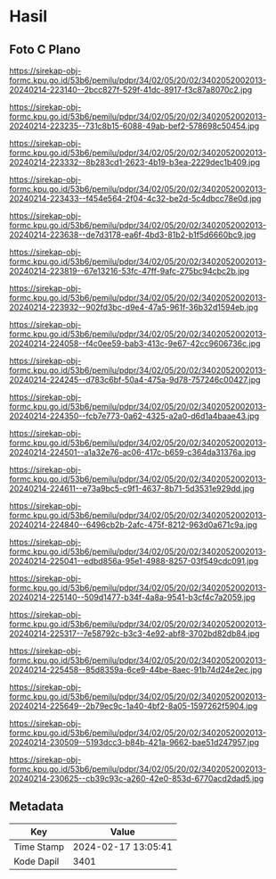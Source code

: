 # Hasil

## Foto C Plano

https://sirekap-obj-formc.kpu.go.id/53b6/pemilu/pdpr/34/02/05/20/02/3402052002013-20240214-223140--2bcc827f-529f-41dc-8917-f3c87a8070c2.jpg

https://sirekap-obj-formc.kpu.go.id/53b6/pemilu/pdpr/34/02/05/20/02/3402052002013-20240214-223235--731c8b15-6088-49ab-bef2-578698c50454.jpg

https://sirekap-obj-formc.kpu.go.id/53b6/pemilu/pdpr/34/02/05/20/02/3402052002013-20240214-223332--8b283cd1-2623-4b19-b3ea-2229dec1b409.jpg

https://sirekap-obj-formc.kpu.go.id/53b6/pemilu/pdpr/34/02/05/20/02/3402052002013-20240214-223433--f454e564-2f04-4c32-be2d-5c4dbcc78e0d.jpg

https://sirekap-obj-formc.kpu.go.id/53b6/pemilu/pdpr/34/02/05/20/02/3402052002013-20240214-223638--de7d3178-ea6f-4bd3-81b2-b1f5d6660bc9.jpg

https://sirekap-obj-formc.kpu.go.id/53b6/pemilu/pdpr/34/02/05/20/02/3402052002013-20240214-223819--67e13216-53fc-47ff-9afc-275bc94cbc2b.jpg

https://sirekap-obj-formc.kpu.go.id/53b6/pemilu/pdpr/34/02/05/20/02/3402052002013-20240214-223932--902fd3bc-d9e4-47a5-961f-36b32d1594eb.jpg

https://sirekap-obj-formc.kpu.go.id/53b6/pemilu/pdpr/34/02/05/20/02/3402052002013-20240214-224058--f4c0ee59-bab3-413c-9e67-42cc9606736c.jpg

https://sirekap-obj-formc.kpu.go.id/53b6/pemilu/pdpr/34/02/05/20/02/3402052002013-20240214-224245--d783c6bf-50a4-475a-9d78-757246c00427.jpg

https://sirekap-obj-formc.kpu.go.id/53b6/pemilu/pdpr/34/02/05/20/02/3402052002013-20240214-224350--fcb7e773-0a62-4325-a2a0-d6d1a4baae43.jpg

https://sirekap-obj-formc.kpu.go.id/53b6/pemilu/pdpr/34/02/05/20/02/3402052002013-20240214-224501--a1a32e76-ac06-417c-b659-c364da31376a.jpg

https://sirekap-obj-formc.kpu.go.id/53b6/pemilu/pdpr/34/02/05/20/02/3402052002013-20240214-224611--e73a9bc5-c9f1-4637-8b71-5d3531e929dd.jpg

https://sirekap-obj-formc.kpu.go.id/53b6/pemilu/pdpr/34/02/05/20/02/3402052002013-20240214-224840--6496cb2b-2afc-475f-8212-963d0a671c9a.jpg

https://sirekap-obj-formc.kpu.go.id/53b6/pemilu/pdpr/34/02/05/20/02/3402052002013-20240214-225041--edbd856a-95e1-4988-8257-03f549cdc091.jpg

https://sirekap-obj-formc.kpu.go.id/53b6/pemilu/pdpr/34/02/05/20/02/3402052002013-20240214-225140--509d1477-b34f-4a8a-9541-b3cf4c7a2059.jpg

https://sirekap-obj-formc.kpu.go.id/53b6/pemilu/pdpr/34/02/05/20/02/3402052002013-20240214-225317--7e58792c-b3c3-4e92-abf8-3702bd82db84.jpg

https://sirekap-obj-formc.kpu.go.id/53b6/pemilu/pdpr/34/02/05/20/02/3402052002013-20240214-225458--85d8359a-6ce9-44be-8aec-91b74d24e2ec.jpg

https://sirekap-obj-formc.kpu.go.id/53b6/pemilu/pdpr/34/02/05/20/02/3402052002013-20240214-225649--2b79ec9c-1a40-4bf2-8a05-1597262f5904.jpg

https://sirekap-obj-formc.kpu.go.id/53b6/pemilu/pdpr/34/02/05/20/02/3402052002013-20240214-230509--5193dcc3-b84b-421a-9662-bae51d247957.jpg

https://sirekap-obj-formc.kpu.go.id/53b6/pemilu/pdpr/34/02/05/20/02/3402052002013-20240214-230625--cb39c93c-a260-42e0-853d-6770acd2dad5.jpg


## Metadata

| Key        | Value               |
| ---------- | ------------------- |
| Time Stamp | 2024-02-17 13:05:41 |
| Kode Dapil | 3401                |



